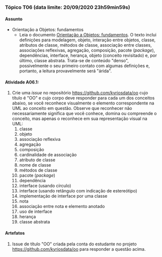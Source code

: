 ### Tópico T06 (data limite: **20/09/2020 23h59min59s**)

#### Assunto

- Orientação a Objetos: fundamentos
  - Leia o documento [Orientação a Objetos: fundamentos](./fundamentos.md).
    O texto inclui definições para modelagem, objeto, interação entre objetos, classe, atributos de classe, métodos de classe, associação entre classes, associações reflexivas, agregação, composição, pacote (_package_), dependências,
    interface, herança, objeto (conceito revisitado) e, por último, classe abstrata. Trata-se de conteúdo "denso", possivelmente o seu primeiro contato com algumas definições e, portanto, a leitura provavelmente será "árida".

#### Atividade A06.1:

1. Crie uma _issue_ no repositório https://github.com/kyriosdata/oo cujo título é "OO" e cujo corpo deve responder para cada um dos conceitos abaixo, se você reconhece visualmente o elemento correspondente na UML ao conceito em questão. Observe que reconhecer não necessariamente significa que você conhece, domina ou compreende o conceito, mas apenas o reconhece em sua representação visual na UML:
   1. classe
   1. objeto
   1. associação reflexiva
   1. agregação
   1. composição
   1. cardinalidade de associação
   1. atributo de classe
   1. nome de classe
   1. métodos de classe
   1. pacote (_package_)
   1. dependência
   1. interface (usando círculo)
   1. interface (usando retângulo com indicação de estereótipo)
   1. implementação de interface por uma classe
   1. nota
   1. associação entre nota e elemento anotado
   1. uso de interface
   1. herança
   1. classe abstrata

#### Artefatos

1. Issue de título "OO" criada pela conta do estudante no projeto https://github.com/kyriosdata/oo para responder a questão acima.
